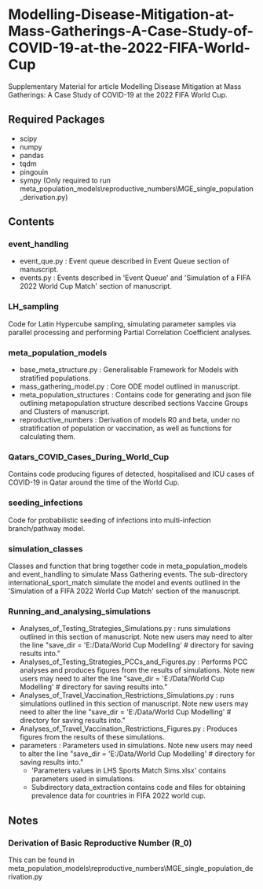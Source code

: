# Modelling-Disease-Mitigation-at-Mass-Gatherings-A-Case-Study-of-COVID-19-at-the-2022-FIFA-World-Cup

Supplementary Material for article Modelling Disease Mitigation at Mass Gatherings: A Case Study of COVID-19 at the 2022 FIFA World Cup.


## Required Packages
- scipy
- numpy
- pandas
- tqdm
- pingouin
- sympy (Only required to run meta_population_models\reproductive_numbers\MGE_single_population_derivation.py)

## Contents

### event_handling 
- event_que.py : Event queue described in Event Queue section of manuscript. 
- events.py : Events described in 'Event Queue' and 'Simulation of a FIFA 2022 World Cup Match' section of manuscript.

### LH_sampling
Code for Latin Hypercube sampling, simulating parameter samples via parallel processing and performing Partial
Correlation Coefficient analyses.

### meta_population_models
- base_meta_structure.py : Generalisable Framework for Models with stratified populations.
- mass_gathering_model.py : Core ODE model outlined in manuscript.
- meta_population_structures : Contains code for generating and json file outlining metapopulation structure described
sections Vaccine Groups and Clusters of manuscript.
- reproductive_numbers : Derivation of models R0 and beta, under no stratification of population or vaccination, as well
as functions for calculating them.

### Qatars_COVID_Cases_During_World_Cup
Contains code producing figures of detected, hospitalised and ICU cases of COVID-19 in Qatar around the time of the
World Cup. 

### seeding_infections
Code for probabilistic seeding of infections into multi-infection branch/pathway model.

### simulation_classes
Classes and function that bring together code in meta_population_models and event_handling to simulate Mass Gathering
events. The sub-directory international_sport_match simulate the model and events outlined in the 'Simulation of a FIFA
2022 World Cup Match' section of the manuscript.

### Running_and_analysing_simulations
- Analyses_of_Testing_Strategies_Simulations.py : runs simulations outlined in
  this section of manuscript. Note new users may need to alter the line "save_dir = 'E:/Data/World Cup Modelling'  #
  directory for saving results into." 
- Analyses_of_Testing_Strategies_PCCs_and_Figures.py : Performs PCC analyses and produces figures from the results of
  simulations. Note new users may need to alter the line "save_dir = 'E:/Data/World Cup Modelling'  #
  directory for saving results into." 
- Analyses_of_Travel_Vaccination_Restrictions_Simulations.py : runs simulations outlined in this section of manuscript. 
  Note new users may need to alter the line "save_dir = 'E:/Data/World Cup Modelling'  #
  directory for saving results into." 
- Analyses_of_Travel_Vaccination_Restrictions_Figures.py : Produces figures from the results of these simulations.
- parameters : Parameters used in simulations. Note new users may need to alter the line "save_dir = 'E:/Data/World Cup 
  Modelling'  # directory for saving results into." 
  - 'Parameters values in LHS Sports Match Sims.xlsx' contains parameters used in simulations.
  - Subdirectory data_extraction contains code and files for obtaining prevalence data for
    countries in FIFA 2022 world cup.




## Notes 
### Derivation of Basic Reproductive Number (R_0)
This can be found in 
meta_population_models\reproductive_numbers\MGE_single_population_derivation.py



